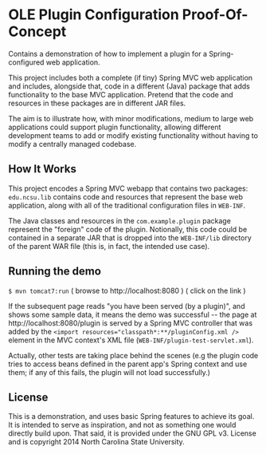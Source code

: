 OLE Plugin Configuration Proof-Of-Concept
==========================================

Contains a demonstration of how to implement a plugin for a Spring-configured web application.

This project includes both a complete (if tiny) Spring MVC web application and includes,
 alongside that, code in a different (Java) package that adds functionality to the base
 MVC application.  Pretend that the code and resources in these packages are in different JAR
 files.

The aim is to illustrate how, with minor modifications, medium to large web applications
could support plugin functionality, allowing different development teams to add or
modify existing functionality without having to modify a centrally managed codebase.

How It Works
------------

This project encodes a Spring MVC webapp that contains two packages: `edu.ncsu.lib` contains
code and resources that represent the base web application, along with all of the traditional configuration files in `WEB-INF`.

The Java classes and resources in the `com.example.plugin` package represent the "foreign" code
of the plugin.  Notionally, this code could be contained in a separate JAR that is dropped into
the `WEB-INF/lib` directory of the parent WAR file (this is, in fact, the intended use case).

Running the demo
----------------
`$ mvn tomcat7:run`
( browse to http://localhost:8080 )
( click on the link  )

If the subsequent page reads "you have been served (by a plugin)", and shows some sample data,
it means the demo was successful -- the page at http://localhost:8080/plugin is served by a
Spring MVC controller that was added by the `<import resources="classpath*:**/pluginConfig.xml />` element
in the MVC context's XML file (`WEB-INF/plugin-test-servlet.xml`).

Actually, other tests are taking place behind the scenes (e.g the plugin code tries to access beans defined
in the parent app's Spring context and use them; if any of this fails, the plugin will not load successfully.)

License
-------

This is a demonstration, and uses basic Spring features to achieve its goal.  It is intended to
serve as inspiration, and not as something one would directly build upon.  That said, it is provided
under the GNU GPL v3. License and is copyright 2014 North Carolina State University.
